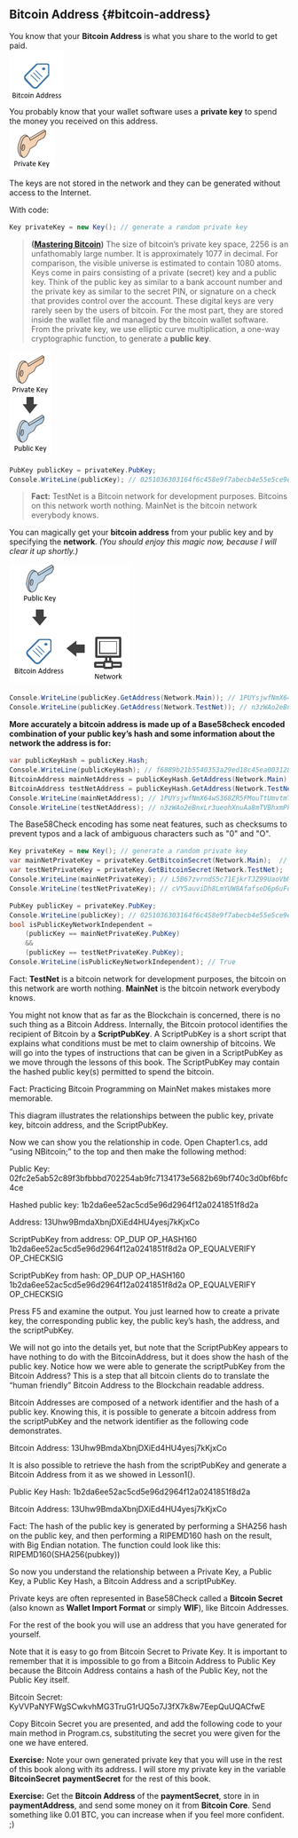 ## Bitcoin Address {#bitcoin-address}

You know that your **Bitcoin Address** is what you share to the world to get paid.  
![](../assets/BitcoinAddress.png)  
You probably know that your wallet software uses a **private key** to spend the money you received on this address.  
![](../assets/PrivateKey.png)  

The keys are not stored in the network and they can be generated without access to the Internet.  

With code:  
```cs  
Key privateKey = new Key(); // generate a random private key
```  
> **([Mastering Bitcoin](https://github.com/bitcoinbook/bitcoinbook/))** The size of bitcoin’s private key space, 2256 is an unfathomably large number. It is approximately 1077 in decimal. For comparison, the visible universe is estimated to contain 1080 atoms.  
Keys come in pairs consisting of a private (secret) key and a public key. Think of the public key as similar to a bank account number and the private key as similar to the secret PIN, or signature on a check that provides control over the account. These digital keys are very rarely seen by the users of bitcoin. For the most part, they are stored inside the wallet file and managed by the bitcoin wallet software.  
From the private key, we use elliptic curve multiplication, a one-way cryptographic function, to generate a **public key**.  

![](../assets/PrivKeyPubKey.png)  
```cs 
PubKey publicKey = privateKey.PubKey;
Console.WriteLine(publicKey); // 0251036303164f6c458e9f7abecb4e55e5ce9ec2b2f1d06d633c9653a07976560c
```  

> **Fact:** TestNet is a Bitcoin network for development purposes. Bitcoins on this network worth nothing.  MainNet is the bitcoin network everybody knows.  

You can magically get your **bitcoin address** from your public key and by specifying the **network**. *(You should enjoy this magic now, because I will clear it up shortly.)*  

![](../assets/PubKeyToAddr.png)  

```cs 
Console.WriteLine(publicKey.GetAddress(Network.Main)); // 1PUYsjwfNmX64wS368ZR5FMouTtUmvtmTY
Console.WriteLine(publicKey.GetAddress(Network.TestNet)); // n3zWAo2eBnxLr3ueohXnuAa8mTVBhxmPhq
```  

**More accurately a bitcoin address is made up of a Base58check encoded combination of your public key’s hash and some information about the network the address is for:**  

```cs 
var publicKeyHash = publicKey.Hash;
Console.WriteLine(publicKeyHash); // f6889b21b5540353a29ed18c45ea0031280c42cf
BitcoinAddress mainNetAddress = publicKeyHash.GetAddress(Network.Main);
BitcoinAddress testNetAddress = publicKeyHash.GetAddress(Network.TestNet);
Console.WriteLine(mainNetAddress); // 1PUYsjwfNmX64wS368ZR5FMouTtUmvtmTY
Console.WriteLine(testNetAddress); // n3zWAo2eBnxLr3ueohXnuAa8mTVBhxmPhq
```  
The Base58Check encoding has some neat features, such as checksums to prevent typos and a lack of ambiguous characters such as "0" and "O".







```cs  
Key privateKey = new Key(); // generate a random private key
var mainNetPrivateKey = privateKey.GetBitcoinSecret(Network.Main);  // get our private key for the mainnet
var testNetPrivateKey = privateKey.GetBitcoinSecret(Network.TestNet);  // get our private key for the testnet
Console.WriteLine(mainNetPrivateKey); // L5B67zvrndS5c71EjkrTJZ99UaoVbMUAK58GKdQUfYCpAa6jypvn
Console.WriteLine(testNetPrivateKey); // cVY5auviDh8LmYUW8AfafseD6p6uFoZrP7GjS3rzAerpRKE9Wmuz
```  
```cs 
PubKey publicKey = privateKey.PubKey;
Console.WriteLine(publicKey); // 0251036303164f6c458e9f7abecb4e55e5ce9ec2b2f1d06d633c9653a07976560c
bool isPublicKeyNetworkIndependent =
    (publicKey == mainNetPrivateKey.PubKey)
    &&
    (publicKey == testNetPrivateKey.PubKey);
Console.WriteLine(isPublicKeyNetworkIndependent); // True
```  
 


Fact: **TestNet** is a bitcoin network for development purposes, the bitcoin on this network are worth nothing. **MainNet** is the bitcoin network everybody knows.

You might not know that as far as the Blockchain is concerned, there is no such thing as a Bitcoin Address. Internally, the Bitcoin protocol identifies the recipient of Bitcoin by a **ScriptPubKey**. A ScriptPubKey is a short script that explains what conditions must be met to claim ownership of bitcoins. We will go into the types of instructions that can be given in a ScriptPubKey as we move through the lessons of this book. The ScriptPubKey may contain the hashed public key(s) permitted to spend the bitcoin.

Fact: Practicing Bitcoin Programming on MainNet makes mistakes more memorable.

This diagram illustrates the relationships between the public key, private key, bitcoin address, and the ScriptPubKey.

Now we can show you the relationship in code. Open Chapter1.cs, add “using NBitcoin;” to the top and then make the following method:

Public Key: 02fc2e5ab52c89f3bfbbbd702254ab9fc7134173e5682b69bf740c3d0bf6bfc4ce

Hashed public key: 1b2da6ee52ac5cd5e96d2964f12a0241851f8d2a

Address: 13Uhw9BmdaXbnjDXiEd4HU4yesj7kKjxCo

ScriptPubKey from address: OP_DUP OP_HASH160 1b2da6ee52ac5cd5e96d2964f12a0241851f8d2a OP_EQUALVERIFY OP_CHECKSIG

ScriptPubKey from hash: OP_DUP OP_HASH160 1b2da6ee52ac5cd5e96d2964f12a0241851f8d2a OP_EQUALVERIFY OP_CHECKSIG

Press F5 and examine the output. You just learned how to create a private key, the corresponding public key, the public key’s hash, the address, and the scriptPubKey.

We will not go into the details yet, but note that the ScriptPubKey appears to have nothing to do with the BitcoinAddress, but it does show the hash of the public key. Notice how we were able to generate the scriptPubKey from the Bitcoin Address? This is a step that all bitcoin clients do to translate the “human friendly” Bitcoin Address to the Blockchain readable address.

Bitcoin Addresses are composed of a network identifier and the hash of a public key. Knowing this, it is possible to generate a bitcoin address from the scriptPubKey and the network identifier as the following code demonstrates.

Bitcoin Address: 13Uhw9BmdaXbnjDXiEd4HU4yesj7kKjxCo

It is also possible to retrieve the hash from the scriptPubKey and generate a Bitcoin Address from it as we showed in Lesson1().

Public Key Hash: 1b2da6ee52ac5cd5e96d2964f12a0241851f8d2a

Bitcoin Address: 13Uhw9BmdaXbnjDXiEd4HU4yesj7kKjxCo

Fact: The hash of the public key is generated by performing a SHA256 hash on the public key, and then performing a RIPEMD160 hash on the result, with Big Endian notation. The function could look like this: RIPEMD160(SHA256(pubkey))

So now you understand the relationship between a Private Key, a Public Key, a Public Key Hash, a Bitcoin Address and a scriptPubKey.

Private keys are often represented in Base58Check called a **Bitcoin Secret** (also known as **Wallet Import Format** or simply **WIF**), like Bitcoin Addresses.

For the rest of the book you will use an address that you have generated for yourself.

Note that it is easy to go from Bitcoin Secret to Private Key. It is important to remember that it is impossible to go from a Bitcoin Address to Public Key because the Bitcoin Address contains a hash of the Public Key, not the Public Key itself.

Bitcoin Secret: KyVVPaNYFWgSCwkvhMG3TruG1rUQ5o7J3fX7k8w7EepQuUQACfwE

Copy Bitcoin Secret you are presented, and add the following code to your main method in Program.cs, substituting the secret you were given for the one we have entered.

**Exercise:** Note your own generated private key that you will use in the rest of this book along with its address. I will store my private key in the variable **BitcoinSecret** **paymentSecret** for the rest of this book.

**Exercise:** Get the **Bitcoin Address** of the **paymentSecret**, store in in **paymentAddress**, and send some money on it from **Bitcoin Core**. Send something like 0.01 BTC, you can increase when if you feel more confident. ;)